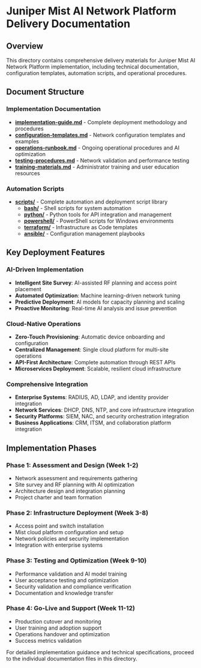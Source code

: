# Juniper Mist AI Network Platform Delivery Documentation

## Overview

This directory contains comprehensive delivery materials for Juniper Mist AI Network Platform implementation, including technical documentation, configuration templates, automation scripts, and operational procedures.

## Document Structure

### Implementation Documentation
- **[implementation-guide.md](implementation-guide.md)** - Complete deployment methodology and procedures
- **[configuration-templates.md](configuration-templates.md)** - Network configuration templates and examples
- **[operations-runbook.md](operations-runbook.md)** - Ongoing operational procedures and AI optimization
- **[testing-procedures.md](testing-procedures.md)** - Network validation and performance testing
- **[training-materials.md](training-materials.md)** - Administrator training and user education resources

### Automation Scripts
- **[scripts/](scripts/)** - Complete automation and deployment script library
  - **[bash/](scripts/bash/)** - Shell scripts for system automation
  - **[python/](scripts/python/)** - Python tools for API integration and management
  - **[powershell/](scripts/powershell/)** - PowerShell scripts for Windows environments
  - **[terraform/](scripts/terraform/)** - Infrastructure as Code templates
  - **[ansible/](scripts/ansible/)** - Configuration management playbooks

## Key Deployment Features

### AI-Driven Implementation
- **Intelligent Site Survey**: AI-assisted RF planning and access point placement
- **Automated Optimization**: Machine learning-driven network tuning
- **Predictive Deployment**: AI models for capacity planning and scaling
- **Proactive Monitoring**: Real-time AI analysis and issue prevention

### Cloud-Native Operations
- **Zero-Touch Provisioning**: Automatic device onboarding and configuration
- **Centralized Management**: Single cloud platform for multi-site operations
- **API-First Architecture**: Complete automation through REST APIs
- **Microservices Deployment**: Scalable, resilient cloud infrastructure

### Comprehensive Integration
- **Enterprise Systems**: RADIUS, AD, LDAP, and identity provider integration
- **Network Services**: DHCP, DNS, NTP, and core infrastructure integration
- **Security Platforms**: SIEM, NAC, and security orchestration integration
- **Business Applications**: CRM, ITSM, and collaboration platform integration

## Implementation Phases

### Phase 1: Assessment and Design (Week 1-2)
- Network assessment and requirements gathering
- Site survey and RF planning with AI optimization
- Architecture design and integration planning
- Project charter and team formation

### Phase 2: Infrastructure Deployment (Week 3-8)
- Access point and switch installation
- Mist cloud platform configuration and setup
- Network policies and security implementation
- Integration with enterprise systems

### Phase 3: Testing and Optimization (Week 9-10)
- Performance validation and AI model training
- User acceptance testing and optimization
- Security validation and compliance verification
- Documentation and knowledge transfer

### Phase 4: Go-Live and Support (Week 11-12)
- Production cutover and monitoring
- User training and adoption support
- Operations handover and optimization
- Success metrics validation

For detailed implementation guidance and technical specifications, proceed to the individual documentation files in this directory.